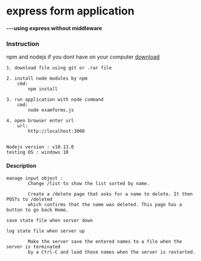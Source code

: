 # express form application
#### ---using express without middleware

### Instruction

npm and nodejs if you dont have on your computer [download](https://nodejs.org/en/)
    
    

    1. download file using git or .rar file

    2. install node modules by npm           
        cmd:
            npm install
    
    3. run application with node command 
        cmd:
            node examforms.js

    4. open browser enter url
        url:
            http://localhost:3000


    Nodejs version : v10.13.0
    testing OS : windows 10 

#### Description
    
    manage input object :
            Change /list to show the list sorted by name.
    
            Create a /delete page that asks for a name to delete. It then POSTs to /deleted 
            which confirms that the name was deleted. This page has a button to go back Home.

    save state file when server down

    log state file when server up

            Make the server save the entered names to a file when the server is terminated 
            by a Ctrl-C and load those names when the server is restarted.
        
    
